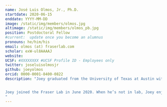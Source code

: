 ```yaml
---
name: José Luis Olmos, Jr., Ph.D.
startdate: 2020-06-15
enddate: YYYY-MM-DD
image: /static/img/members/olmos.jpg
altimage: /static/img/members/olmos_pb.jpg
position: Postdoctoral Fellow
#current:  update once you become an alumnus
pronouns: he/him/his
email: olmos (at) fraserlab.com
scholar: exW-ul8AAAAJ
website:
UCSF: #XXXXXXXX #UCSF Profile ID - Employees only
twitter: joseluisolmosjr
github: joeyolmos
orcid: 0000-0001-8400-0822
description: "Joey graduated from the University of Texas at Austin with a degree in Biochemistry. He received his PhD in Biochemistry and Cell Biology from Rice University. As a graduate student with [George Phillips](http://www.phillipslab.org/), his thesis work involved method development of mix-and-inject serial crystallography for structural enzymology using X-ray free electron lasers.


Joey joined the Fraser Lab in June 2020. When he’s not in lab, Joey enjoys discovering new music, reading, and going on long walks around the city.
"
---
```

